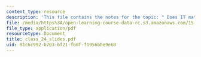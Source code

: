 ```yaml
---
content_type: resource
description: 'This file contains the notes for the topic: " Does IT matter?"'
file: /media/https%3A/open-learning-course-data-rc.s3.amazonaws.com/15-568a-practical-information-technology-management-spring-2005/81c6c992b703bf21fb0ff1956bbe9e60_class_24_slides.pdf
file_type: application/pdf
resourcetype: Document
title: class_24_slides.pdf
uid: 81c6c992-b703-bf21-fb0f-f1956bbe9e60
---
```

